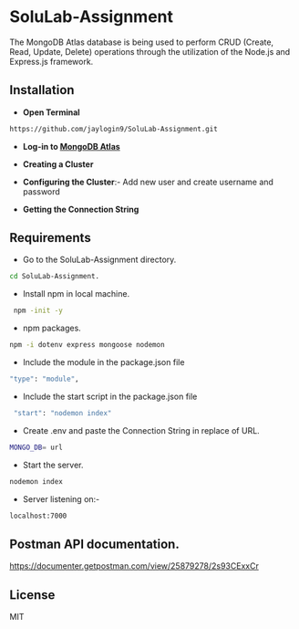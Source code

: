 # SoluLab-Assignment
The MongoDB Atlas database is being used to perform CRUD (Create, Read, Update, Delete) operations through the utilization of the Node.js and Express.js framework.

## Installation

- **Open Terminal**
```sh
https://github.com/jaylogin9/SoluLab-Assignment.git
```

* **Log-in to [MongoDB Atlas](https://account.mongodb.com/account/login?nds=true)**

*  **Creating a Cluster**

* **Configuring the Cluster**:- Add new user and create  username and password

* **Getting the Connection String**


## Requirements 

* Go to the SoluLab-Assignment directory.
```sh
cd SoluLab-Assignment.
```
* Install npm in local machine.
```sh
 npm -init -y
```
* npm packages.
```sh
npm -i dotenv express mongoose nodemon
```
* Include the module in the package.json file
```sh
"type": "module", 
```
* Include the start script in the package.json file
```sh
 "start": "nodemon index"
```
* Create .env and paste the Connection String in replace of URL.
```sh
MONGO_DB= url
```
* Start the server.
```sh
nodemon index
```
* Server  listening on:-
```sh
localhost:7000
```


## Postman API documentation.

https://documenter.getpostman.com/view/25879278/2s93CExxCr

## License

MIT



